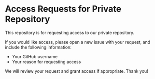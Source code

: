 # Access Requests for Private Repository

This repository is for requesting access to our private repository. 

If you would like access, please open a new issue with your request, and include the following information:

- Your GitHub username
- Your reason for requesting access

We will review your request and grant access if appropriate. Thank you!
